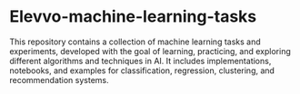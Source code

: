 # Elevvo-machine-learning-tasks
This repository contains a collection of machine learning tasks and experiments, developed with the goal of learning, practicing, and exploring different algorithms and techniques in AI. It includes implementations, notebooks, and examples for classification, regression, clustering, and recommendation systems.

